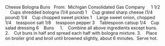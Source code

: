 Cheese Bologna Buns
 
From:  Michigan Consolidated Gas Company
 
 
1 1/2     Cups shredded bologna (1/4 pound)
1    Cup grated sharp cheese (1/4 pound)
1/4    Cup chopped sweet pickles
1    Large sweet onion, chopped
1/4    teaspoon salt
1/8    teaspoon pepper
3    Tablespoon catsup
1/4    Cup salad dressing
6    Buns
 
 
1.    Combine all above ingredients except buns.
2.    Cut buns in half and spread each half with bologna mixture.
3.    Place on broiler grid and broil until browned slightly, about 6 minutes.  Serve hot.
 
